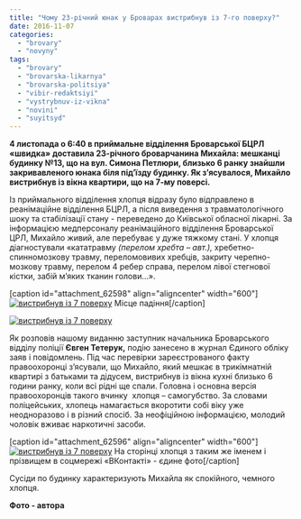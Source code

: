 ```yaml
---
title: "Чому 23-річний юнак у Броварах вистрибнув із 7-го поверху?"
date: 2016-11-07
categories: 
  - "brovary"
  - "novyny"
tags: 
  - "brovary"
  - "brovarska-likarnya"
  - "brovarska-politsiya"
  - "vibir-redaktsiyi"
  - "vystrybnuv-iz-vikna"
  - "novini"
  - "suyitsyd"
---
```


**4 листопада о 6:40 в приймальне відділення Броварської БЦРЛ «швидка» доставила 23-річного броварчанина Михайла: мешканці будинку №13, що на вул. Симона Петлюри, близько 6 ранку знайшли закривавленого юнака біля під’їзду будинку. Як з’ясувалося, Михайло вистрибнув із вікна квартири, що на 7-му поверсі.**

Із приймального відділення хлопця відразу було відправлено в реанімаційне відділення БЦРЛ, а після виведення з травматологічного шоку та стабілізації стану - переведено до Київської обласної лікарні. За інформацією медперсоналу реанімаційного відділення Броварської ЦРЛ, Михайло живий, але перебуває у дуже тяжкому стані. У хлопця діагностували «кататравму _(перелом хребта – авт.),_ хребетно-спинномозкову травму, переломовивих хребців, закриту черепно-мозкову травму, перелом 4 ребер справа, перелом лівої стегнової кістки, забій м’яких тканин голови…».

\[caption id="attachment\_62598" align="aligncenter" width="600"\][![вистрибнув із 7 поверху](https://mpz.brovary.org/wp-content/uploads/2016/11/3f.jpg)](https://mpz.brovary.org/wp-content/uploads/2016/11/3f.jpg) Місце падіння\[/caption\]

[![вистрибнув із 7 поверху](https://mpz.brovary.org/wp-content/uploads/2016/11/2-1.jpg)](https://mpz.brovary.org/wp-content/uploads/2016/11/2-1.jpg)

Як розповів нашому виданню заступник начальника Броварського відділу поліції **Євген Тетерук,** подію занесено в журнал Єдиного обліку заяв і повідомлень. Під час перевірки зареєстрованого факту правоохоронці з’ясували, що Михайло, який мешкає в трикімнатній квартирі з батьками та дідусем, вистрибнув із вікна кухні близько 6 години ранку, коли всі рідні ще спали. Головна і основна версія правоохоронців такого вчинку  хлопця – самогубство. За словами поліцейських, хлопець намагається вкоротити собі віку уже неодноразово і в різний спосіб. За неофіційною інформацією, молодий чоловік вживає наркотичні засоби.

\[caption id="attachment\_62596" align="aligncenter" width="600"\][![вистрибнув із 7 поверху](https://mpz.brovary.org/wp-content/uploads/2016/11/1-1.jpg)](https://mpz.brovary.org/wp-content/uploads/2016/11/1-1.jpg) На сторінці хлопця з таким же іменем і прізвищем в соцмережі «ВКонтакті» - єдине фото\[/caption\]

Сусіди по будинку характеризують Михайла як спокійного, чемного хлопця.

**Фото - автора**
